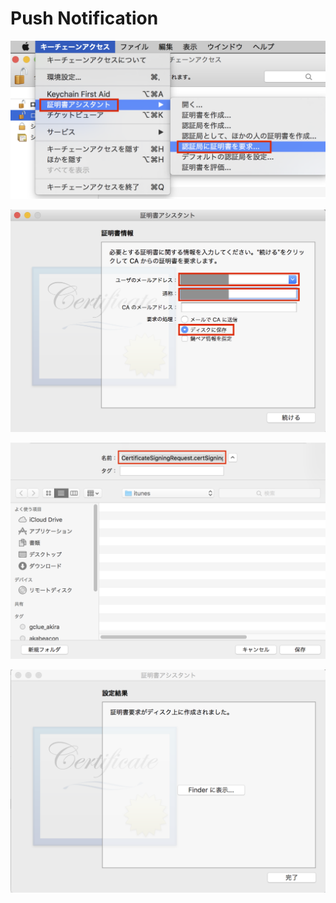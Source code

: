 # Push Notification

![](./img/push001.png)

![](./img/push002.png)

![](./img/push003.png)

![](./img/push004.png)

